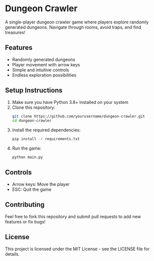 # Dungeon Crawler

A single-player dungeon crawler game where players explore randomly generated dungeons. Navigate through rooms, avoid traps, and find treasures!

## Features
- Randomly generated dungeons
- Player movement with arrow keys
- Simple and intuitive controls
- Endless exploration possibilities

## Setup Instructions

1. Make sure you have Python 3.8+ installed on your system
2. Clone this repository:
   ```bash
   git clone https://github.com/yourusername/dungeon-crawler.git
   cd dungeon-crawler
   ```
3. Install the required dependencies:
   ```bash
   pip install -r requirements.txt
   ```
4. Run the game:
   ```bash
   python main.py
   ```

## Controls
- Arrow keys: Move the player
- ESC: Quit the game

## Contributing
Feel free to fork this repository and submit pull requests to add new features or fix bugs!

## License
This project is licensed under the MIT License - see the LICENSE file for details. 